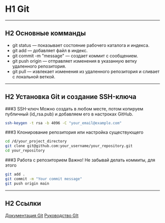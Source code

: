 # H1 Git 

----

## H2 Основные комманды
* git status — показывает состояние рабочего каталога и индекса.
* git add <file> — добавляет файл в индекс.
* git commit -m "message" — создает коммит с сообщением.
* git push origin <branch> — отправляет изменения в указанную ветку удаленного репозитория.
* git pull — извлекает изменения из удаленного репозитория и сливает с локальной веткой.

----

## H2 Установка Git и создание SSH-ключа
###3 SSH-ключ 
Можно создать в любом месте, потом копируем публичный (id_rsa.pub) и добавляем его в настроках GitHub.
```bash
ssh-keygen -t rsa -b 4096 -C "your_email@example.com"
```

###3 Клонирование репозитория или настройка существующего
```bash
cd /d/your_project_directory
git clone git@github.com:your_username/your_repository.git
cd your_repository
```

###3 Работа с репозиторием 
Важно! Не забывай делать коммиты, для этого 
```bash
git add .
git commit -m "Your commit message"
git push origin main
```
----

## H2 Ссылки
[Документация Git](https://git-scm.com/doc "Забавное название, говоря гит - волей не волей чувствуешь себя школьником, творящим мелкую пакость")
[Руководство GIt]( "https://docs.github.com/en")
